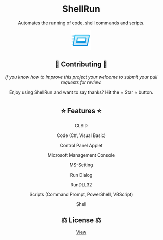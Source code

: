 <h1 align="center">ShellRun</h1>

<p align="center">Automates the running of code, shell commands and scripts.</p>

<p align="center">
<img src="ShellRun\Resources\Logo.png" alt="Logo" width="64" />
</p>

<h2 align="center">🫶 Contributing 🫶</h2>

<p align="center"><em>If you know how to improve this project your welcome to submit your pull requests for review.</em></p>

<p align="center">Enjoy using ShellRun and want to say thanks? Hit the ⭐️ Star ⭐️ button.</p>

<h2 align="center">⭐ Features ⭐</h2>

<p align="center">CLSID</p>
<p align="center">Code (C#, Visual Basic)</p>
<p align="center">Control Panel Applet</p>
<p align="center">Microsoft Management Console</p>
<p align="center">MS-Setting</p>
<p align="center">Run Dialog</p>
<p align="center">RunDLL32</p>
<p align="center">Scripts (Command Prompt, PowerShell, VBScript)</p>
<p align="center">Shell</p>

<h2 align="center">⚖️ License ⚖️</h2>

<p align="center">
<a href="LICENSE.md">View</a>
</p>